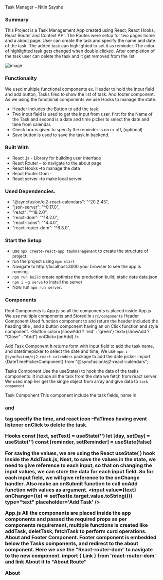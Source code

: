 Task Manager – Nitin Sayshe
### Summary
This Project is a Task Management App created using React, React Hooks, React Router and Context API. The Routes were setup for two pages home and a about page. User can create the task and specify the name and date of the task. The added task can highlighted to set it as reminder. The color of highlighted task gets changed when double clicked. After completion of the task user can delete the task and it get removed from the list.

 ![image](https://user-images.githubusercontent.com/24646213/186428905-7c496169-6088-4fe3-815b-80922cc2c5e4.png)

### Functionality
We used multiple functional components ex. Header to hold the input field and add button, Tasks filed to show the list of task. And footer component. As we using the functional components we use Hooks to manage the state.
-	Header includes the Button to add the task.
-	Two input field is used to get the input from user, first for the Name of the Task and second is a date and time picker to select the date and time from calendar.
-	Check box is given to specify the reminder is on or off, (optional)
-	Save button is used to save the task in backend. 

### Built With
-	React .js  - Library for building user interface
-	React Router – to navigate to the about page
-	React Hooks –to manage the data
-	React Router Dom -
-	React server –to make local server.

### Used Dependencies. 
-	"@syncfusion/ej2-react-calendars": "^20.2.45",
-	"json-server": "^0.17.0",
-	"react": "^18.2.0",
-	"react-dom": "^18.2.0",
-	"react-icons": "^4.4.0",
-	"react-router-dom": "^6.3.0",


### Start the Setup
-	use `npx create-react-app taskmanagement` to create the structure of project.
-	run the project using `npm start`
-	Navigate to http://localhost:3000 your browser to see the app is running.
-	`npm run build`  create optimize the production build, static data data.json
-	`npm i –g serve` to install the server
-	Now run `npm run server`.

### Components
Root Components is App.js so all the components is placed inside App.js
We use multiple components and Stored in `src/components`
Header Component
Used function component to and return the header included the heading title , and a button component having an on Click function and style component.
<Button color={showAdd ? 'red' : 'green'} text={showAdd ? "Close" : "Add"} onClick={onAdd} />







Add Task Component
It returns form with  Input field to add the task name, and datetimepicker to select the date and time,
We use `npm i @syncfusion/ej2-react-calenders` package to add the date picker
import {DateTimePickerComponent} from "@syncfusion/ej2-react-calendars";

Tasks Component
Use the useState() to hook the data of the tasks components. It include all the task from the data we fetch from react server. We used map her get the single object from array and give data to `task component`



Task Component
This component include the task fields, name in <h3> and <p> tag specify the time, and  react icon –FaTimes having event listener onClick to delete the task.




Hooks 
 const [text, setText] = useState('')
 let  [day, setDay] = useState('')
 const [reminder, setReminder] = useState(false)

For saving the values, we are using the React useState( ) hook Inside the AddTask.js, Next, to save the values in the state, we need to give reference to each input, so that on changing the input values, we can store the data for each input field. So for each input field, we will give reference to the onChange handler. Also make an onSubmit function to call onAdd function with values as argument.
<input
   value={text}
   onChange={(e) => setText(e.target.value.toString())}
   type="text"
   placeholder='Add Task' />

App.js
All the components are placed inside the app components and passed the required props as per components requirement, multiple functions is created like  addTask, deletTask, fetchTask to perform curd operations.
About and Footer Component.
Footer component is embedded below the Tasks components, and redirect to the about component. Here we use the “React-router-dom” to navigate to the new component. 
import { Link } from 'react-router-dom'
and link About it to “About Route” 
<Link to='/about'>About</Link>




